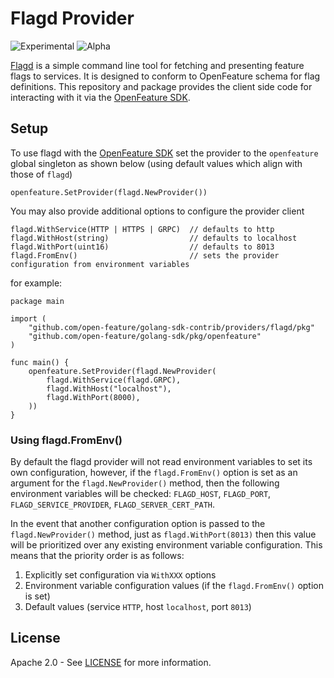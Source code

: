 # Flagd Provider

![Experimental](https://img.shields.io/badge/experimental-breaking%20changes%20allowed-yellow)
![Alpha](https://img.shields.io/badge/alpha-release-red)

[Flagd](https://github.com/open-feature/flagd) is a simple command line tool for fetching and presenting feature flags to services. It is designed to conform to OpenFeature schema for flag definitions. This repository and package provides the client side code for interacting with it via the [OpenFeature SDK](https://github.com/open-feature/golang-sdk).

## Setup
To use flagd with the [OpenFeature SDK](https://github.com/open-feature/golang-sdk) set the provider to the `openfeature` global singleton as shown below (using default values which align with those of `flagd`)
```
openfeature.SetProvider(flagd.NewProvider())
```  
You may also provide additional options to configure the provider client
```
flagd.WithService(HTTP | HTTPS | GRPC)  // defaults to http 
flagd.WithHost(string)                  // defaults to localhost
flagd.WithPort(uint16)                  // defaults to 8013
flagd.FromEnv()                         // sets the provider configuration from environment variables
```
for example:
```
package main

import (
	"github.com/open-feature/golang-sdk-contrib/providers/flagd/pkg"
   	"github.com/open-feature/golang-sdk/pkg/openfeature"
)

func main() {
    openfeature.SetProvider(flagd.NewProvider(
        flagd.WithService(flagd.GRPC),
        flagd.WithHost("localhost"),
        flagd.WithPort(8000),
    ))
}
```

### Using flagd.FromEnv()  
By default the flagd provider will not read environment variables to set its own configuration, however, if the `flagd.FromEnv()` option is set as an argument for the `flagd.NewProvider()` method, then the following environment variables will be checked: `FLAGD_HOST`, `FLAGD_PORT`, `FLAGD_SERVICE_PROVIDER`, `FLAGD_SERVER_CERT_PATH`.

In the event that another configuration option is passed to the `flagd.NewProvider()` method, just as `flagd.WithPort(8013)` then this value will be prioritized over any existing environment variable configuration. This means that the priority order is as follows:
1. Explicitly set configuration via `WithXXX` options
1. Environment variable configuration values (if the `flagd.FromEnv()` option is set)
1. Default values (service `HTTP`, host `localhost`, port `8013`)

## License

Apache 2.0 - See [LICENSE](./../../LICENSE) for more information.
